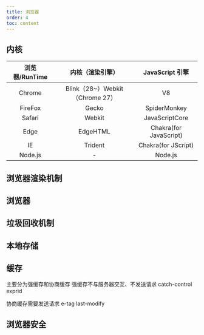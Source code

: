```yaml
---
title: 浏览器
order: 4
toc: content
---
```


## 内核

| 浏览器/RunTime |        内核（渲染引擎）         |    JavaScript 引擎     |
| :------------: | :-----------------------------: | :--------------------: |
|     Chrome     | Blink（28~）Webkit（Chrome 27） |           V8           |
|    FireFox     |              Gecko              |      SpiderMonkey      |
|     Safari     |             Webkit              |     JavaScriptCore     |
|      Edge      |            EdgeHTML             | Chakra(for JavaScript) |
|       IE       |             Trident             |  Chakra(for JScript)   |
|    Node.js     |                -                |        Node.js         |

## 浏览器渲染机制

## 浏览器

## 垃圾回收机制

## 本地存储

## 缓存

主要分为强缓存和协商缓存
强缓存不与服务器交互、不发送请求
catch-control exprid

协商缓存需要发送请求
e-tag last-modify

## 浏览器安全

